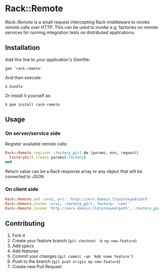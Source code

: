 # Rack::Remote

*Rack::Remote* is a small request intercepting Rack middleware to invoke
remote calls over HTTP. This can be used to invoke e.g. factories on
remote services for running integration tests on distributed applications.

## Installation

Add this line to your application's Gemfile:

    gem 'rack-remote'

And then execute:

    $ bundle

Or install it yourself as:

    $ gem install rack-remote

## Usage

### On server/service side

Register available remote calls:

```ruby
Rack::Remote.register :factory_girl do |params, env, request|
  FactoryGirl.create params[:factory]
end
```

Return value can be a Rack response array or any object that will be converted to JSON.

### On client side

```ruby
Rack::Remote.add :srv1, url: 'http://serv.domain.tld/proxyed/path'
Rack::Remote.invoke :srv1, :factory_girl, factory: 'user'
Rack::Remote.invoke 'http://serv.domain.tld/proxyed/path', :factory_girl, factory: 'user'
```

## Contributing

1. Fork it
2. Create your feature branch (`git checkout -b my-new-feature`)
4. Add specs
5. Add features
6. Commit your changes (`git commit -am 'Add some feature'`)
7. Push to the branch (`git push origin my-new-feature`)
8. Create new Pull Request

